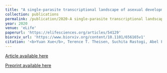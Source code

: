 ```yaml
---
title: "A single-parasite transcriptional landscape of asexual development in Toxoplasma gondii"
collection: publications
permalink: /publication/2020-A single-parasite transcriptional landscape of asexual development in Toxoplasma gondii
year: 2020
venue: 'eLife'
paperurl: 'https://elifesciences.org/articles/54129'
biorxiv_url: 'https://www.biorxiv.org/content/10.1101/656165v1'
citation: '<b>Yuan Xue</b>, Terence T. Theisen, Suchita Rastogi, Abel Ferrel, Stephen R. Quake, John C. Boothroyd.'
---
```

[Article available here](https://elifesciences.org/articles/54129)

[Preprint available here](https://www.biorxiv.org/content/10.1101/656165v1)
